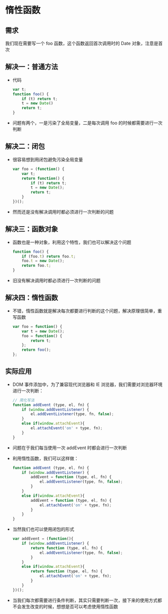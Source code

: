 # 惰性函数

## 需求

我们现在需要写一个 foo 函数，这个函数返回首次调用时的 Date 对象，注意是首次

## 解决一：普通方法

  - 代码

    ```js
    var t;
    function foo() {
        if (t) return t;
        t = new Date()
        return t;
    }
    ```

  - 问题有两个，一是污染了全局变量，二是每次调用 foo 的时候都需要进行一次判断

## 解决二：闭包

  - 很容易想到用闭包避免污染全局变量

    ```js
    var foo = (function() {
        var t;
        return function() {
            if (t) return t;
            t = new Date();
            return t;
        }
    })();
    ```

  - 然而还是没有解决调用时都必须进行一次判断的问题

## 解决三：函数对象

  - 函数也是一种对象，利用这个特性，我们也可以解决这个问题

    ```js
    function foo() {
        if (foo.t) return foo.t;
        foo.t = new Date();
        return foo.t;
    }
    ```

  - 旧没有解决调用时都必须进行一次判断的问题

## 解决四：惰性函数

  - 不错，惰性函数就是解决每次都要进行判断的这个问题，解决原理很简单，重写函数

    ```js
    var foo = function() {
        var t = new Date();
        foo = function() {
            return t;
        };
        return foo();
    };
    ```

## 实际应用

  - DOM 事件添加中，为了兼容现代浏览器和 IE 浏览器，我们需要对浏览器环境进行一次判断：

    ```js
    // 简化写法
    function addEvent (type, el, fn) {
        if (window.addEventListener) {
            el.addEventListener(type, fn, false);
        }
        else if(window.attachEvent){
            el.attachEvent('on' + type, fn);
        }
    }
    ```

<!---->

  - 问题在于我们每当使用一次 addEvent 时都会进行一次判断

  - 利用惰性函数，我们可以这样做：

    ```js
    function addEvent (type, el, fn) {
        if (window.addEventListener) {
            addEvent = function (type, el, fn) {
                el.addEventListener(type, fn, false);
            }
        }
        else if(window.attachEvent){
            addEvent = function (type, el, fn) {
                el.attachEvent('on' + type, fn);
            }
        }
    }
    ```

  - 当然我们也可以使用闭包的形式

    ```js
    var addEvent = (function(){
        if (window.addEventListener) {
            return function (type, el, fn) {
                el.addEventListener(type, fn, false);
            }
        }
        else if(window.attachEvent){
            return function (type, el, fn) {
                el.attachEvent('on' + type, fn);
            }
        }
    })();
    ```

  - 当我们每次都需要进行条件判断，其实只需要判断一次，接下来的使用方式都不会发生改变的时候，想想是否可以考虑使用惰性函数
